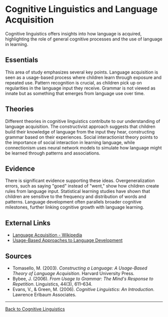 # Cognitive Linguistics and Language Acquisition

Cognitive linguistics offers insights into how language is acquired, highlighting the role of general cognitive processes and the use of language in learning.

## Essentials

This area of study emphasizes several key points. Language acquisition is seen as a usage-based process where children learn through exposure and repeated use. Pattern recognition is crucial, as children pick up on regularities in the language input they receive. Grammar is not viewed as innate but as something that emerges from language use over time.

## Theories

Different theories in cognitive linguistics contribute to our understanding of language acquisition. The constructivist approach suggests that children build their knowledge of language from the input they hear, constructing grammar based on their experiences. Social interactionist theory points to the importance of social interaction in learning language, while connectionism uses neural network models to simulate how language might be learned through patterns and associations.

## Evidence

There is significant evidence supporting these ideas. Overgeneralization errors, such as saying "goed" instead of "went," show how children create rules from language input. Statistical learning studies have shown that children are sensitive to the frequency and distribution of words and patterns. Language development often parallels broader cognitive milestones, further linking cognitive growth with language learning.

## External Links

- [Language Acquisition - Wikipedia](https://en.wikipedia.org/wiki/Language_acquisition)
- [Usage-Based Approaches to Language Development](https://www.sciencedirect.com/topics/psychology/usage-based-language-acquisition)

## Sources

- Tomasello, M. (2003). *Constructing a Language: A Usage-Based Theory of Language Acquisition*. Harvard University Press.
- Bybee, J. (2006). *From Usage to Grammar: The Mind's Response to Repetition*. Linguistics, 44(3), 611–634.
- Evans, V., & Green, M. (2006). *Cognitive Linguistics: An Introduction*. Lawrence Erlbaum Associates.

---

[Back to Cognitive Linguistics](../README.md)
